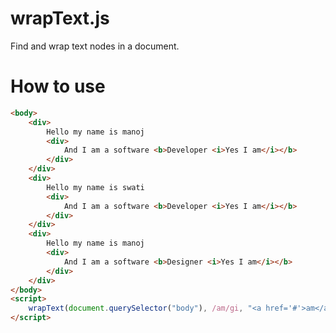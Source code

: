wrapText.js
==========

Find and wrap text nodes in a document.

How to use
==========

```html
<body>
    <div>
        Hello my name is manoj
        <div>
            And I am a software <b>Developer <i>Yes I am</i></b>
        </div>
    </div>
    <div>
        Hello my name is swati
        <div>
            And I am a software <b>Developer <i>Yes I am</i></b>
        </div>
    </div>
    <div>
        Hello my name is manoj
        <div>
            And I am a software <b>Designer <i>Yes I am</i></b>
        </div>
    </div>
</body>
<script>
    wrapText(document.querySelector("body"), /am/gi, "<a href='#'>am</a>")
</script>
```
